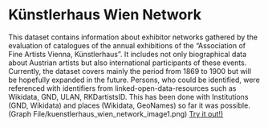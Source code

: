 # Künstlerhaus Wien Network
 This dataset contains information about exhibitor networks gathered by the evaluation of catalogues of the annual exhibitions of the “Association of Fine Artists Vienna, Künstlerhaus”. It includes not only biographical data about Austrian artists but also international participants of these events. Currently, the dataset covers mainly the period from 1869 to 1900 but will be hopefully expanded in the future. Persons, who could be identified, were referenced with identifiers from linked-open-data-resources such as Wikidata, GND, ULAN, RKDartistsID. This has been done with Institutions (GND, Wikidata) and places (Wikidata, GeoNames) so far it was possible.
(Graph File/kuenstlerhaus_wien_network_image1.png)
[Try it out!)](https://ouestware.gitlab.io/retina/beta/#/graph/?url=https%3A%2F%2Fgist.githubusercontent.com%2Fm-kaiser%2F84b61d661c3e356936732ec97774ccbc%2Fraw%2F5393d9c32383d5399f4019b0cc1d050614441718%2Fkuenstlerhaus_network_fin.gexf&ca[]=g&ca[]=t&ca[]=i-s&ca[]=o-s&ca[]=de-s&fa[]=pd&fa[]=pb&fa[]=de-n&fa[]=dad&fa[]=dab&st[]=t&st[]=g&st[]=pb&st[]=dab&st[]=pd&st[]=dad&st[]=wd&st[]=wp&ec=o)
